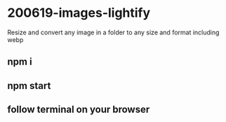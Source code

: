 # 200619-images-lightify

Resize and convert any image in a folder to any size and format including webp

## npm i

## npm start

## follow terminal on your browser
